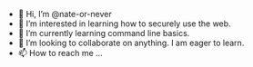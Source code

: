 - 👋 Hi, I’m @nate-or-never
- 👀 I’m interested in learning how to securely use the web.
- 🌱 I’m currently learning command line basics.
- 💞️ I’m looking to collaborate on anything. I am eager to learn.
- 📫 How to reach me ...

<!---
nate-or-never/nate-or-never is a ✨ special ✨ repository because its `README.md` (this file) appears on your GitHub profile.
You can click the Preview link to take a look at your changes.
--->
